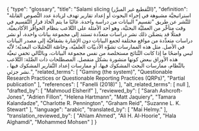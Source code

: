 {
    "type": "glossary",
    "title": "Salami slicing (التَّقطيع غير المبرَّر)",
    "definition": "استراتيجيَّة مشبوهة في إجراء البحوث أو إعداد تقارير تهدف لزيادة عدد النُّصوص القابلة للنَّشر عن طريق \"تقسيم\" البيانات من دراسة واحدة. غالبًا ما يتم اتِّخاذ قرار التَّقسيم في وقت متأخِّر من العمليَّة البحثيَّة، وهو أحد الأمثلة على التَّلاعب بنظام الحوافِّز الأكاديميَّة. فمثلًا قد يتضمَّن ذلك نشر دراسات متعدِّدة تستند إلى مجموعة بيانات واحدة، أو نشر دراسات متعدِّدة من مواقع مختلفة لجمع البيانات دون الإشارة بشفافيَّة إلى مصدر البيانات في الأصل. مثل هذه الممارسات تشوِّه الأدبيَّات العلميَّة، وخاصّة التَّحليلات البعديَّة؛ لأنَّه ليس واضحًا ما إذا كانت  النَّتائج مستخلصة من نفس مجموعة البيانات، وبالتَّالي تخفي تبعيَّة هذه الأوراق ببعض كونها منشورة بشكل منفصل.  المصطلحات ذات الصِّلة: التَّلاعب بالنِّظام، ممارسات البحث المشكوك فيها، أو ممارسات إعداد التَّقارير المشكوك فيها ، نشر جزئي.",
    "related_terms": [
        "Gaming (the system)",
        "Questionable Research Practices or Questionable Reporting Practices (QRPs)",
        "Partial publication"
    ],
    "references": [
        "Fanelli (2018)"
    ],
    "alt_related_terms": [
        null
    ],
    "drafted_by": [
        "Mahmoud Elsherif"
    ],
    "reviewed_by": [
        "Sarah Ashcroft-Jones",
        "Adrien Fillon",
        "Helena Hartmann",
        "Matt Jaquiery",
        "Tamara Kalandadze",
        "Charlotte R. Pennington",
        "Graham Reid",
        "Suzanne L. K. Stewart"
    ],
    "language": "arabic",
    "translated_by": [
        "Mai Helmy."
    ],
    "translation_reviewed_by": [
        "Ahlam Ahmed",
        "Ali H. Al-Hoorie",
        "Hala Alghamdi",
        "Mohammed Mohsen"
    ]
}